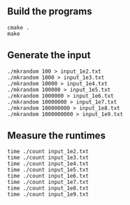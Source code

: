 
Build the programs
------------------

    cmake .
    make


Generate the input
------------------

    ./mkrandom 100 > input_1e2.txt
    ./mkrandom 1000 > input_1e3.txt
    ./mkrandom 10000 > input_1e4.txt
    ./mkrandom 100000 > input_1e5.txt
    ./mkrandom 1000000 > input_1e6.txt
    ./mkrandom 10000000 > input_1e7.txt
    ./mkrandom 100000000 > input_1e8.txt
    ./mkrandom 1000000000 > input_1e9.txt


Measure the runtimes
--------------------
    
    time ./count input_1e2.txt
    time ./count input_1e3.txt
    time ./count input_1e4.txt
    time ./count input_1e5.txt
    time ./count input_1e6.txt
    time ./count input_1e7.txt
    time ./count input_1e8.txt
    time ./count input_1e9.txt






